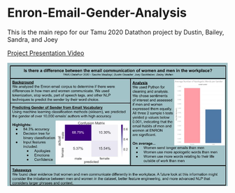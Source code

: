 # Enron-Email-Gender-Analysis
This is the main repo for our Tamu 2020 Datathon project by Dustin, Bailey, Sandra, and Joey   

[Project Presentation Video](https://www.youtube.com/watch?v=OcqLI3W5q8c&feature=emb_logo&ab_channel=DustinOsweiler)

!["Enron_Gender_Poster"](enron_gender_poster.jpg)
